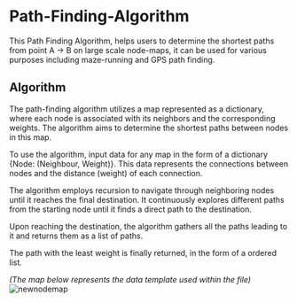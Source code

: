 # Path-Finding-Algorithm

This Path Finding Algorithm, helps users to determine the shortest paths from point A -> B on large scale node-maps, it can be used for various purposes including maze-running and GPS path finding.
<br>

## Algorithm

The path-finding algorithm utilizes a map represented as a dictionary, where each node is associated with its neighbors and the corresponding weights. The algorithm aims to determine the shortest paths between nodes in this map.

To use the algorithm, input data for any map in the form of a dictionary {Node: (Neighbour, Weight)}. This data represents the connections between nodes and the distance (weight) of each connection.

The algorithm employs recursion to navigate through neighboring nodes until it reaches the final destination. It continuously explores different paths from the starting node until it finds a direct path to the destination.

Upon reaching the destination, the algorithm gathers all the paths leading to it and returns them as a list of paths.

The path with the least weight is finally returned, in the form of a ordered list.

*(The map below represents the data template used within the file)*
![newnodemap](https://github.com/IbrahimEllahi/Path-Finding-Algorithm/assets/85767913/ae1c5bac-a8cd-4ee4-a513-c74f4e9a26fd)
